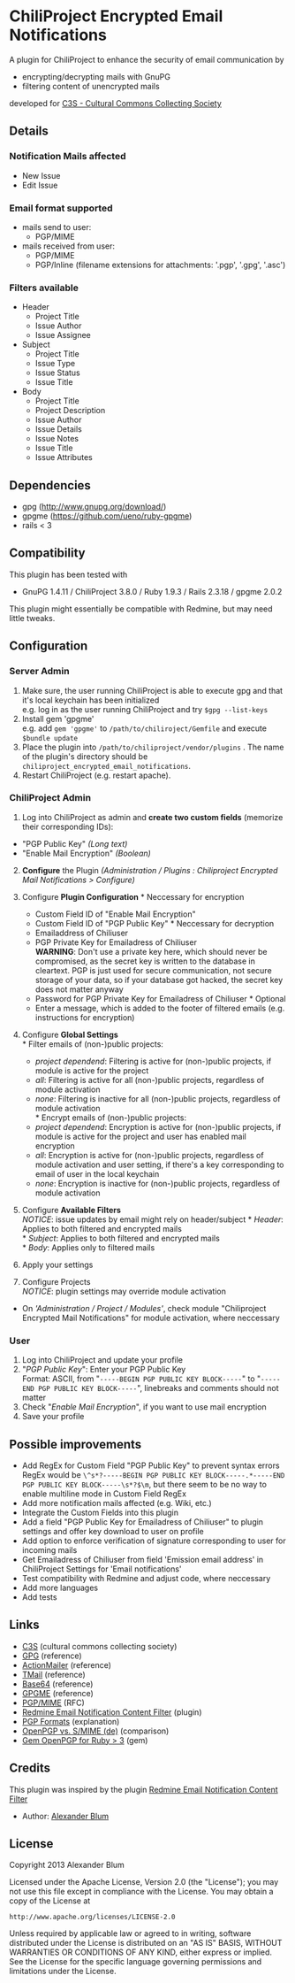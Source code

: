ChiliProject Encrypted Email Notifications
==========================================

A plugin for ChiliProject to enhance the security of email communication by

* encrypting/decrypting mails with GnuPG
* filtering content of unencrypted mails 

developed for [C3S - Cultural Commons Collecting Society](https://c3s.cc)


Details
-------

### Notification Mails affected

* New Issue
* Edit Issue

### Email format supported

* mails send to user:
  * PGP/MIME
* mails received from user: 
  * PGP/MIME
  * PGP/Inline (filename extensions for attachments: '.pgp', '.gpg', '.asc')

### Filters available

* Header
  * Project Title
  * Issue Author
  * Issue Assignee
* Subject
  * Project Title
  * Issue Type
  * Issue Status
  * Issue Title
* Body
  * Project Title
  * Project Description
  * Issue Author
  * Issue Details
  * Issue Notes
  * Issue Title
  * Issue Attributes


Dependencies
------------

* gpg (http://www.gnupg.org/download/)
* gpgme (https://github.com/ueno/ruby-gpgme)
* rails < 3


Compatibility
-------------

This plugin has been tested with 

* GnuPG 1.4.11 / ChiliProject 3.8.0 / Ruby 1.9.3 / Rails 2.3.18 / gpgme 2.0.2

This plugin might essentially be compatible with Redmine, but may need little tweaks.


Configuration
-------------

### Server Admin

1. Make sure, the user running ChiliProject is able to execute gpg and that it's local keychain has been initialized  
   e.g. log in as the user running ChiliProject and try `$gpg --list-keys`
2. Install gem 'gpgme'  
   e.g. add `gem 'gpgme'` to `/path/to/chiliroject/Gemfile` and execute `$bundle update`
3. Place the plugin into  `/path/to/chiliproject/vendor/plugins` . The name of the plugin's directory should be `chiliproject_encrypted_email_notifications`.
4. Restart ChiliProject (e.g. restart apache).

### ChiliProject Admin

1. Log into ChiliProject as admin and **create two custom fields** (memorize their corresponding IDs):
  * "PGP Public Key" *(Long text)*
  * "Enable Mail Encryption" *(Boolean)*

2. **Configure** the Plugin *(Administration / Plugins : Chiliproject Encrypted Mail Notifications > Configure)*

  1. Configure **Plugin Configuration**
    * Neccessary for encryption
      * Custom Field ID of "Enable Mail Encryption"
      * Custom Field ID of "PGP Public Key"
    * Neccessary for decryption
      * Emailaddress of Chiliuser
      * PGP Private Key for Emailadress of Chiliuser  
        **WARNING**: Don't use a private key here, which should never be compromised, as the secret key is written to the database in cleartext. PGP is just used for secure communication, not secure storage of your data, so if your database got hacked, the secret key does not matter anyway
      * Password for PGP Private Key for Emailadress of Chiliuser
    * Optional
      * Enter a message, which is added to the footer of filtered emails (e.g. instructions for encryption)

  2. Configure **Global Settings**  
    * Filter emails of (non-)public projects:  
      * *project dependend*: Filtering is active for (non-)public projects, if module is active for the project  
      * *all*: Filtering is active for all (non-)public projects, regardless of module activation  
      * *none*: Filtering is inactive for all (non-)public projects, regardless of module activation  
    * Encrypt emails of (non-)public projects:  
      * *project dependend*: Encryption is active for (non-)public projects, if module is active for the project and user has enabled mail encryption  
      * *all*: Encryption is active for (non-)public projects, regardless of module activation and user setting, if there's a key corresponding to email of user in the local keychain  
      * *none*: Encryption is inactive for (non-)public projects, regardless of module activation

  3. Configure **Available Filters**  
     *NOTICE*: issue updates by email might rely on header/subject
    * *Header*: Applies to both filtered and encrypted mails  
    * *Subject*: Applies to both filtered and encrypted mails  
    * *Body*: Applies only to filtered mails  

  4. Apply your settings

3. Configure Projects  
   *NOTICE*: plugin settings may override module activation
  * On *'Administration / Project / Modules'*, check module "Chiliproject Encrypted Mail Notifications" for module activation, where neccessary  


### User

1. Log into ChiliProject and update your profile
2. "*PGP Public Key*": Enter your PGP Public Key   
   Format: ASCII, from "`-----BEGIN PGP PUBLIC KEY BLOCK-----`" to "`-----END PGP PUBLIC KEY BLOCK-----`", linebreaks and comments should not matter
3. Check "*Enable Mail Encryption*", if you want to use mail encryption
4. Save your profile


Possible improvements
---------------------

* Add RegEx for Custom Field "PGP Public Key" to prevent syntax errors  
  RegEx would be `\^s*?-----BEGIN PGP PUBLIC KEY BLOCK-----.*-----END PGP PUBLIC KEY BLOCK-----\s*?$\m`, but there seem to be no way to enable multiline mode in Custom Field RegEx
* Add more notification mails affected (e.g. Wiki, etc.)
* Integrate the Custom Fields into this plugin
* Add a field "PGP Public Key for Emailadress of Chiliuser" to plugin settings and offer key download to user on profile
* Add option to enforce verification of signature corresponding to user for incoming mails
* Get Emailadress of Chiliuser from field 'Emission email address' in ChiliProject Settings for 'Email notifications'
* Test compatibility with Redmine and adjust code, where neccessary
* Add more languages
* Add tests


Links
-----

* [C3S](https://www.c3s.cc/) (cultural commons collecting society)
* [GPG](http://www.gnupg.org/gph/en/manual/x56.html) (reference)
* [ActionMailer](http://apidock.com/rails/ActionMailer/Base) (reference)
* [TMail](http://tmail.rubyforge.org/rdoc/index.html) (reference)
* [Base64](http://ruby-doc.org/stdlib-2.0.0/libdoc/base64/rdoc/Base64.html) (reference)
* [GPGME](http://www.ruby-doc.org/gems/docs/b/benburkert-gpgme-0.1.5/index.html) (reference)
* [PGP/MIME](http://www.ietf.org/rfc/rfc3156.txt) (RFC)
* [Redmine Email Notification Content Filter](http://www.redmine.org/plugins/redmine_email_notification_content_filter) (plugin)
* [PGP Formats](http://binblog.info/2008/03/12/know-your-pgp-implementation/) (explanation)
* [OpenPGP vs. S/MIME (de)](http://www.kes.info/archiv/online/01-01-60-SMIMEvsOpenPGP.htm) (comparison)
* [Gem OpenPGP for Ruby > 3](https://jkraemer.net/openpgp-mail-encryption-with-ruby) (gem)


Credits
-------

This plugin was inspired by the plugin [Redmine Email Notification Content Filter](http://www.redmine.org/plugins/redmine_email_notification_content_filter)

* Author: [Alexander Blum](https://github.com/timegrid)


License
-------

Copyright 2013 Alexander Blum

Licensed under the Apache License, Version 2.0 (the "License");
you may not use this file except in compliance with the License.
You may obtain a copy of the License at

    http://www.apache.org/licenses/LICENSE-2.0

Unless required by applicable law or agreed to in writing, software
distributed under the License is distributed on an "AS IS" BASIS,
WITHOUT WARRANTIES OR CONDITIONS OF ANY KIND, either express or implied.
See the License for the specific language governing permissions and
limitations under the License.